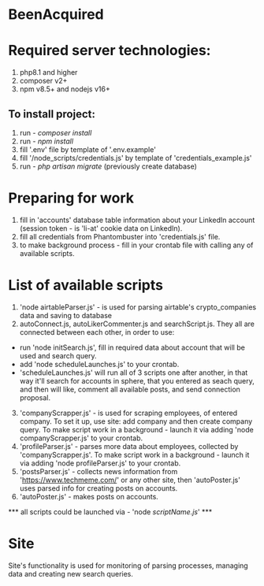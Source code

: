 # BeenAcquired
# Required server technologies:
1. php8.1 and higher
2. composer v2+
3. npm v8.5+ and nodejs v16+

## To install project:
1. run - *composer install*
2. run - *npm install*
3. fill '.env' file by template of '.env.example'
4. fill '/node_scripts/credentials.js' by template of 'credentials_example.js'
5. run - *php artisan migrate* (previously create database)

# Preparing for work
1. fill in 'accounts' database table information about your LinkedIn account (session token - is 'li-at' cookie data on LinkedIn).
2. fill all credentials from Phantombuster into 'credentials.js' file.
3. to make background process - fill in your crontab file with calling any of available scripts.

# List of available scripts
1. 'node airtableParser.js' - is used for parsing airtable's crypto_companies data and saving to database
2. autoConnect.js, autoLikerCommenter.js and searchScript.js. They all are connected between each other, in order to use:
 - run 'node initSearch.js', fill in required data about account that will be used and search query.
 - add 'node scheduleLaunches.js' to your crontab.
 - 'scheduleLaunches.js' will run all of 3 scripts one after another, in that way it'll search for accounts in sphere, that you entered as seach query, and then will like, comment all available posts, and send connection proposal.
 3. 'companyScrapper.js' - is used for scraping employees, of entered company. To set it up, use site: add company and then create company query. To make script work in a background - launch it via adding 'node companyScrapper.js' to your crontab.
 4. 'profileParser.js' - parses more data about employees, collected by 'companyScrapper.js'. To make script work in a background - launch it via adding 'node profileParser.js' to your crontab.
 5. 'postsParser.js' - collects news information from 'https://www.techmeme.com/' or any other site, then 'autoPoster.js' uses parsed info for creating posts on accounts.
 6. 'autoPoster.js' - makes posts on accounts.

 *** all scripts could be launched via - 'node *scriptName.js*' ***
 
 # Site
 Site's functionality is used for monitoring of parsing processes, managing data and creating new search queries.
